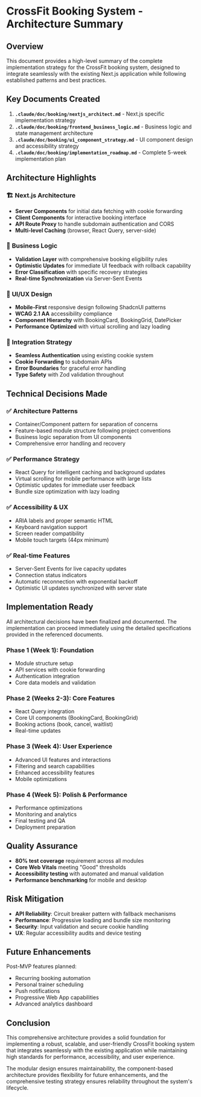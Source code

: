 # CrossFit Booking System - Architecture Summary

## Overview

This document provides a high-level summary of the complete implementation strategy for the CrossFit booking system, designed to integrate seamlessly with the existing Next.js application while following established patterns and best practices.

## Key Documents Created

1. **`.claude/doc/booking/nextjs_architect.md`** - Next.js specific implementation strategy
2. **`.claude/doc/booking/frontend_business_logic.md`** - Business logic and state management architecture
3. **`.claude/doc/booking/ui_component_strategy.md`** - UI component design and accessibility strategy
4. **`.claude/doc/booking/implementation_roadmap.md`** - Complete 5-week implementation plan

## Architecture Highlights

### 🏗️ **Next.js Architecture**
- **Server Components** for initial data fetching with cookie forwarding
- **Client Components** for interactive booking interface
- **API Route Proxy** to handle subdomain authentication and CORS
- **Multi-level Caching** (browser, React Query, server-side)

### 🧠 **Business Logic**
- **Validation Layer** with comprehensive booking eligibility rules
- **Optimistic Updates** for immediate UI feedback with rollback capability
- **Error Classification** with specific recovery strategies
- **Real-time Synchronization** via Server-Sent Events

### 🎨 **UI/UX Design**
- **Mobile-First** responsive design following ShadcnUI patterns
- **WCAG 2.1 AA** accessibility compliance
- **Component Hierarchy** with BookingCard, BookingGrid, DatePicker
- **Performance Optimized** with virtual scrolling and lazy loading

### 🔧 **Integration Strategy**
- **Seamless Authentication** using existing cookie system
- **Cookie Forwarding** to subdomain APIs
- **Error Boundaries** for graceful error handling
- **Type Safety** with Zod validation throughout

## Technical Decisions Made

### ✅ **Architecture Patterns**
- Container/Component pattern for separation of concerns
- Feature-based module structure following project conventions
- Business logic separation from UI components
- Comprehensive error handling and recovery

### ✅ **Performance Strategy**
- React Query for intelligent caching and background updates
- Virtual scrolling for mobile performance with large lists
- Optimistic updates for immediate user feedback
- Bundle size optimization with lazy loading

### ✅ **Accessibility & UX**
- ARIA labels and proper semantic HTML
- Keyboard navigation support
- Screen reader compatibility
- Mobile touch targets (44px minimum)

### ✅ **Real-time Features**
- Server-Sent Events for live capacity updates
- Connection status indicators
- Automatic reconnection with exponential backoff
- Optimistic UI updates synchronized with server state

## Implementation Ready

All architectural decisions have been finalized and documented. The implementation can proceed immediately using the detailed specifications provided in the referenced documents.

### **Phase 1** (Week 1): Foundation
- Module structure setup
- API services with cookie forwarding
- Authentication integration
- Core data models and validation

### **Phase 2** (Weeks 2-3): Core Features
- React Query integration
- Core UI components (BookingCard, BookingGrid)
- Booking actions (book, cancel, waitlist)
- Real-time updates

### **Phase 3** (Week 4): User Experience
- Advanced UI features and interactions
- Filtering and search capabilities
- Enhanced accessibility features
- Mobile optimizations

### **Phase 4** (Week 5): Polish & Performance
- Performance optimizations
- Monitoring and analytics
- Final testing and QA
- Deployment preparation

## Quality Assurance

- **80% test coverage** requirement across all modules
- **Core Web Vitals** meeting "Good" thresholds
- **Accessibility testing** with automated and manual validation
- **Performance benchmarking** for mobile and desktop

## Risk Mitigation

- **API Reliability**: Circuit breaker pattern with fallback mechanisms
- **Performance**: Progressive loading and bundle size monitoring
- **Security**: Input validation and secure cookie handling
- **UX**: Regular accessibility audits and device testing

## Future Enhancements

Post-MVP features planned:
- Recurring booking automation
- Personal trainer scheduling
- Push notifications
- Progressive Web App capabilities
- Advanced analytics dashboard

## Conclusion

This comprehensive architecture provides a solid foundation for implementing a robust, scalable, and user-friendly CrossFit booking system that integrates seamlessly with the existing application while maintaining high standards for performance, accessibility, and user experience.

The modular design ensures maintainability, the component-based architecture provides flexibility for future enhancements, and the comprehensive testing strategy ensures reliability throughout the system's lifecycle.